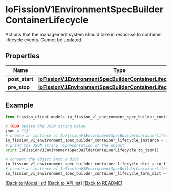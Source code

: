 # IoFissionV1EnvironmentSpecBuilderContainerLifecycle

Actions that the management system should take in response to container lifecycle events. Cannot be updated.

## Properties

Name | Type | Description | Notes
------------ | ------------- | ------------- | -------------
**post_start** | [**IoFissionV1EnvironmentSpecBuilderContainerLifecyclePostStart**](IoFissionV1EnvironmentSpecBuilderContainerLifecyclePostStart.md) |  | [optional] 
**pre_stop** | [**IoFissionV1EnvironmentSpecBuilderContainerLifecyclePreStop**](IoFissionV1EnvironmentSpecBuilderContainerLifecyclePreStop.md) |  | [optional] 

## Example

```python
from fission_client.models.io_fission_v1_environment_spec_builder_container_lifecycle import IoFissionV1EnvironmentSpecBuilderContainerLifecycle

# TODO update the JSON string below
json = "{}"
# create an instance of IoFissionV1EnvironmentSpecBuilderContainerLifecycle from a JSON string
io_fission_v1_environment_spec_builder_container_lifecycle_instance = IoFissionV1EnvironmentSpecBuilderContainerLifecycle.from_json(json)
# print the JSON string representation of the object
print IoFissionV1EnvironmentSpecBuilderContainerLifecycle.to_json()

# convert the object into a dict
io_fission_v1_environment_spec_builder_container_lifecycle_dict = io_fission_v1_environment_spec_builder_container_lifecycle_instance.to_dict()
# create an instance of IoFissionV1EnvironmentSpecBuilderContainerLifecycle from a dict
io_fission_v1_environment_spec_builder_container_lifecycle_form_dict = io_fission_v1_environment_spec_builder_container_lifecycle.from_dict(io_fission_v1_environment_spec_builder_container_lifecycle_dict)
```
[[Back to Model list]](../README.md#documentation-for-models) [[Back to API list]](../README.md#documentation-for-api-endpoints) [[Back to README]](../README.md)


